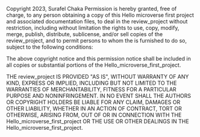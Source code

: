  Copyright 2023, Surafel Chaka
Permission is hereby granted, free of charge, to any person obtaining a copy of this Hello microverse first project and associated documentation files, to deal in the review_project without restriction, including without limitation the rights to use, copy, modify, merge, publish, distribute, sublicense, and/or sell copies of the review_project, and to permit persons to whom the  is furnished to do so, subject to the following conditions:

The above copyright notice and this permission notice shall be included in all copies or substantial portions of the  Hello_microverse_first_project.

THE review_project IS PROVIDED "AS IS", WITHOUT WARRANTY OF ANY KIND, EXPRESS OR IMPLIED, INCLUDING BUT NOT LIMITED TO THE WARRANTIES OF MERCHANTABILITY, FITNESS FOR A PARTICULAR PURPOSE AND NONINFRINGEMENT. IN NO EVENT SHALL THE AUTHORS OR COPYRIGHT HOLDERS BE LIABLE FOR ANY CLAIM, DAMAGES OR OTHER LIABILITY, WHETHER IN AN ACTION OF CONTRACT, TORT OR OTHERWISE, ARISING FROM, OUT OF OR IN CONNECTION WITH THE  Hello_microverse_first_project OR THE USE OR OTHER DEALINGS IN THE  Hello_microverse_first_project.
